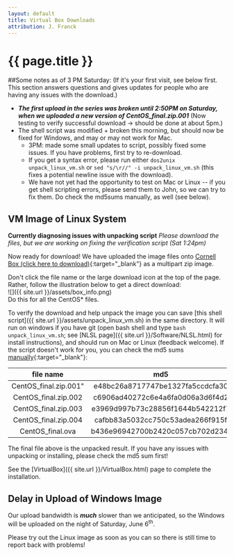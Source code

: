 ```yaml
---
layout: default
title: Virtual Box Downloads
attribution: J. Franck
---
```

# {{ page.title }}

##Some notes as of 3 PM Saturday:
(If it's your first visit, see below first.  This section answers questions and gives updates for people who are having any issues with the download.)

- ***The first upload in the series was broken until 2:50PM on Saturday, when we uploaded a new version of CentOS_final.zip.001*** (Now testing to verify successful download → should be done at about 5pm.)
- The shell script was modified + broken this morning, but should now be fixed for Windows, and may or may not work for Mac.
    - 3PM: made some small updates to script, possibly fixed some issues.  If you have problems, first try to re-download.
    - If you get a syntax error, please run either `dos2unix unpack_linux_vm.sh` or `sed "s/\r//" -i unpack_linux_vm.sh` (this fixes a potential newline issue with the download).
    - We have not yet had the opportunity to test on Mac or Linux -- if you get shell scripting errors, please send them to John, so we can try to fix them.  Do check the md5sums manually, as well (see below).

## VM Image of Linux System

**Currently diagnosing issues with unpacking script**
*Please download the files, but we are working on fixing the verification script (Sat 1:24pm)*

Now ready for download!  We have uploaded the image files onto [Cornell Box (click here to download)](https://cornell.box.com/s/o47ptx9wr21ui15zbugjizjanz24jk6c){:target="_blank"} as a multipart zip image.

Don't click the file name or the large download icon at the top of the page.  Rather, follow the illustration below to get a direct download:  
![]({{ site.url }}/assets/box_info.png)  
Do this for all the CentOS* files.

To verify the download and help unpack the image you can save [this shell script]({{ site.url }}/assets/unpack_linux_vm.sh) in the same directory.  It will run on windows if you have git (open bash shell and type `bash unpack_linux_vm.sh`; see [NLSL page]({{ site.url }}/Software/NLSL.html) for install instructions), and should run on Mac or Linux (feedback welcome).  If the script doesn't work for you, you can check the md5 sums [manually](http://www.droidviews.com/check-md5sum-of-a-file-on-windows-mac-and-linux/){:target="_blank"}:

 file name  | md5
:----------:|:-----------:
CentOS_final.zip.001" | e48bc26a8717747be1327fa5ccdcfa30
CentOS_final.zip.002 | c6906ad40272c6e4a6fa0d06a3d6f4d2
CentOS_final.zip.003 | e3969d997b73c28856f1644b542212f7
CentOS_final.zip.004 | cafbb83a5032cc750c53adea266f915f
CentOS_final.ova | b436e96942700b2420c057cb702d234f

The final file above is the unpacked result.
If you have any issues with unpacking or installing, please check the md5 sum first!

See the [VirtualBox]({{ site.url }}/VirtualBox.html) page to complete the installation.

## Delay in Upload of Windows Image 

Our upload bandwidth is ***much*** slower than we anticipated, so the Windows will be uploaded on the night of Saturday, June 6<sup>th</sup>.

Please try out the Linux image as soon as you can so there is still time to report back with problems!
